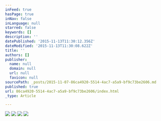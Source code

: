 ```yaml
---
inFeed: true
hasPage: true
inNav: false
inLanguage: null
starred: false
keywords: []
description: ''
datePublished: '2015-11-13T11:30:12.356Z'
dateModified: '2015-11-13T11:30:08.622Z'
title: ''
authors: []
publisher:
  name: null
  domain: null
  url: null
  favicon: null
sourcePath: _posts/2015-11-07-86ca4920-5514-4ac7-a5a9-bf9c73be2606.md
published: true
url: 86ca4920-5514-4ac7-a5a9-bf9c73be2606/index.html
_type: Article

---
```

![](https://the-grid-user-content.s3-us-west-2.amazonaws.com/e893d52c-bf4e-4afb-8b7c-6cc2632c4d95.jpg)
![](https://the-grid-user-content.s3-us-west-2.amazonaws.com/14683b78-ceb6-46a4-85c7-2ba77c743c94.jpg)
![](https://the-grid-user-content.s3-us-west-2.amazonaws.com/c307d7e4-9179-4b5f-9b89-795ae07d256e.jpg)
![](https://the-grid-user-content.s3-us-west-2.amazonaws.com/ebcc6d55-f84f-4531-9a8c-787c942768b7.jpg)